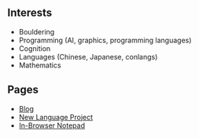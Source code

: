 ## Interests

* Bouldering
* Programming (AI, graphics, programming languages)
* Cognition
* Languages (Chinese, Japanese, conlangs)
* Mathematics

## Pages

* [Blog](https://garbaz.github.io/Blog/)
* [New Language Project](https://garbaz.github.io/NewLanguageProject/)
* [In-Browser Notepad](https://garbaz.github.io/inbrowser_notepad/)
